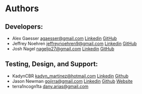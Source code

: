 # Authors

## Developers:
- Alex Gaesser <agaesser@gmail.com> [Linkedin](https://www.linkedin.com/in/alexgaesser/) [GitHub](https://github.com/omegabytes)
- Jeffrey Noehren <jeffreynoehren9@gmail.com> [Linkedin](https://www.linkedin.com/in/jnoehren/) [GitHub](https://github.com/jnoehren)
- Josh Nagel <nageljp27@gmail.com> [Linkedin](https://www.linkedin.com/in/joshnagel27/) [GitHub](https://github.com/Eldres)

## Testing, Design, and Support:
- KadynCBR <kadyn_martinez@hotmail.com> [Linkedin](https://www.linkedin.com/in/kadynmartinez/) [Github](https://github.com/KadynCBR)
- Jason Newman <gojirra@gmail.com> [Linkedin](https://www.linkedin.com/in/jasonnewman/) [Github](https://github.com/gojirra55) [Website](http://jnewmandesign.com)
- terra1ncogn1ta <dany.arias@gmail.com>